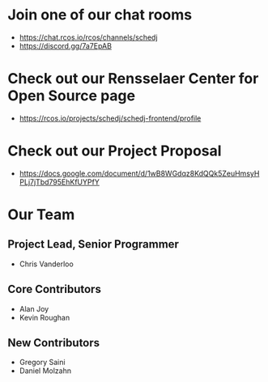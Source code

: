 # Join one of our chat rooms
* https://chat.rcos.io/rcos/channels/schedj
* https://discord.gg/7a7EpAB

# Check out our Rensselaer Center for Open Source page

* https://rcos.io/projects/schedj/schedj-frontend/profile

# Check out our Project Proposal
* https://docs.google.com/document/d/1wB8WGdqz8KdQQk5ZeuHmsyHPLj7jTbd795EhKfUYPfY


# Our Team

## Project Lead, Senior Programmer
* Chris Vanderloo

## Core Contributors
* Alan Joy
* Kevin Roughan

## New Contributors
* Gregory Saini
* Daniel Molzahn
